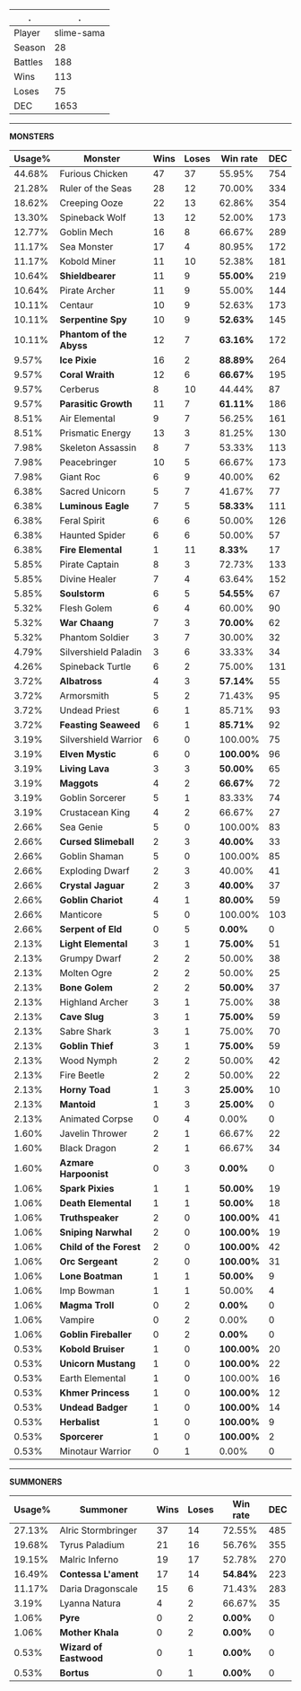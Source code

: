 .|.
|-|-
Player|slime-sama
Season|28
Battles|188
Wins|113
Loses|75
DEC|1653

---
**MONSTERS**

Usage%|Monster|Wins|Loses|Win rate|DEC|
-|-|-|-|-|-|
44.68%|Furious Chicken|47|37|55.95%|754|
21.28%|Ruler of the Seas|28|12|70.00%|334|
18.62%|Creeping Ooze|22|13|62.86%|354|
13.30%|Spineback Wolf|13|12|52.00%|173|
12.77%|Goblin Mech|16|8|66.67%|289|
11.17%|Sea Monster|17|4|80.95%|172|
11.17%|Kobold Miner|11|10|52.38%|181|
10.64%|**Shieldbearer**|11|9|**55.00%**|219|
10.64%|Pirate Archer|11|9|55.00%|144|
10.11%|Centaur|10|9|52.63%|173|
10.11%|**Serpentine Spy**|10|9|**52.63%**|145|
10.11%|**Phantom of the Abyss**|12|7|**63.16%**|172|
9.57%|**Ice Pixie**|16|2|**88.89%**|264|
9.57%|**Coral Wraith**|12|6|**66.67%**|195|
9.57%|Cerberus|8|10|44.44%|87|
9.57%|**Parasitic Growth**|11|7|**61.11%**|186|
8.51%|Air Elemental|9|7|56.25%|161|
8.51%|Prismatic Energy|13|3|81.25%|130|
7.98%|Skeleton Assassin|8|7|53.33%|113|
7.98%|Peacebringer|10|5|66.67%|173|
7.98%|Giant Roc|6|9|40.00%|62|
6.38%|Sacred Unicorn|5|7|41.67%|77|
6.38%|**Luminous Eagle**|7|5|**58.33%**|111|
6.38%|Feral Spirit|6|6|50.00%|126|
6.38%|Haunted Spider|6|6|50.00%|57|
6.38%|**Fire Elemental**|1|11|**8.33%**|17|
5.85%|Pirate Captain|8|3|72.73%|133|
5.85%|Divine Healer|7|4|63.64%|152|
5.85%|**Soulstorm**|6|5|**54.55%**|67|
5.32%|Flesh Golem|6|4|60.00%|90|
5.32%|**War Chaang**|7|3|**70.00%**|62|
5.32%|Phantom Soldier|3|7|30.00%|32|
4.79%|Silvershield Paladin|3|6|33.33%|34|
4.26%|Spineback Turtle|6|2|75.00%|131|
3.72%|**Albatross**|4|3|**57.14%**|55|
3.72%|Armorsmith|5|2|71.43%|95|
3.72%|Undead Priest|6|1|85.71%|93|
3.72%|**Feasting Seaweed**|6|1|**85.71%**|92|
3.19%|Silvershield Warrior|6|0|100.00%|75|
3.19%|**Elven Mystic**|6|0|**100.00%**|96|
3.19%|**Living Lava**|3|3|**50.00%**|65|
3.19%|**Maggots**|4|2|**66.67%**|72|
3.19%|Goblin Sorcerer|5|1|83.33%|74|
3.19%|Crustacean King|4|2|66.67%|27|
2.66%|Sea Genie|5|0|100.00%|83|
2.66%|**Cursed Slimeball**|2|3|**40.00%**|33|
2.66%|Goblin Shaman|5|0|100.00%|85|
2.66%|Exploding Dwarf|2|3|40.00%|41|
2.66%|**Crystal Jaguar**|2|3|**40.00%**|37|
2.66%|**Goblin Chariot**|4|1|**80.00%**|59|
2.66%|Manticore|5|0|100.00%|103|
2.66%|**Serpent of Eld**|0|5|**0.00%**|0|
2.13%|**Light Elemental**|3|1|**75.00%**|51|
2.13%|Grumpy Dwarf|2|2|50.00%|38|
2.13%|Molten Ogre|2|2|50.00%|25|
2.13%|**Bone Golem**|2|2|**50.00%**|37|
2.13%|Highland Archer|3|1|75.00%|38|
2.13%|**Cave Slug**|3|1|**75.00%**|59|
2.13%|Sabre Shark|3|1|75.00%|70|
2.13%|**Goblin Thief**|3|1|**75.00%**|59|
2.13%|Wood Nymph|2|2|50.00%|42|
2.13%|Fire Beetle|2|2|50.00%|22|
2.13%|**Horny Toad**|1|3|**25.00%**|10|
2.13%|**Mantoid**|1|3|**25.00%**|0|
2.13%|Animated Corpse|0|4|0.00%|0|
1.60%|Javelin Thrower|2|1|66.67%|22|
1.60%|Black Dragon|2|1|66.67%|34|
1.60%|**Azmare Harpoonist**|0|3|**0.00%**|0|
1.06%|**Spark Pixies**|1|1|**50.00%**|19|
1.06%|**Death Elemental**|1|1|**50.00%**|18|
1.06%|**Truthspeaker**|2|0|**100.00%**|41|
1.06%|**Sniping Narwhal**|2|0|**100.00%**|19|
1.06%|**Child of the Forest**|2|0|**100.00%**|42|
1.06%|**Orc Sergeant**|2|0|**100.00%**|31|
1.06%|**Lone Boatman**|1|1|**50.00%**|9|
1.06%|Imp Bowman|1|1|50.00%|4|
1.06%|**Magma Troll**|0|2|**0.00%**|0|
1.06%|Vampire|0|2|0.00%|0|
1.06%|**Goblin Fireballer**|0|2|**0.00%**|0|
0.53%|**Kobold Bruiser**|1|0|**100.00%**|20|
0.53%|**Unicorn Mustang**|1|0|**100.00%**|22|
0.53%|Earth Elemental|1|0|100.00%|16|
0.53%|**Khmer Princess**|1|0|**100.00%**|12|
0.53%|**Undead Badger**|1|0|**100.00%**|14|
0.53%|**Herbalist**|1|0|**100.00%**|9|
0.53%|**Sporcerer**|1|0|**100.00%**|2|
0.53%|Minotaur Warrior|0|1|0.00%|0|

---
**SUMMONERS**

Usage%|Summoner|Wins|Loses|Win rate|DEC|
-|-|-|-|-|-|
27.13%|Alric Stormbringer|37|14|72.55%|485|
19.68%|Tyrus Paladium|21|16|56.76%|355|
19.15%|Malric Inferno|19|17|52.78%|270|
16.49%|**Contessa L'ament**|17|14|**54.84%**|223|
11.17%|Daria Dragonscale|15|6|71.43%|283|
3.19%|Lyanna Natura|4|2|66.67%|35|
1.06%|**Pyre**|0|2|**0.00%**|0|
1.06%|**Mother Khala**|0|2|**0.00%**|0|
0.53%|**Wizard of Eastwood**|0|1|**0.00%**|0|
0.53%|**Bortus**|0|1|**0.00%**|0|
